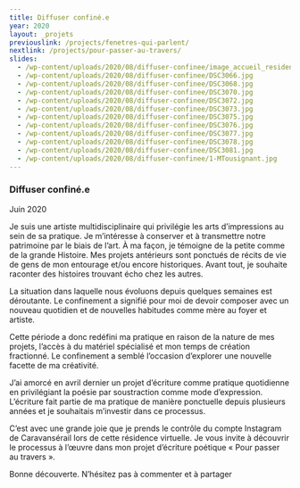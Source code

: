 ```yaml
---
title: Diffuser confiné.e
year: 2020
layout: _projets
previouslink: /projects/fenetres-qui-parlent/ 
nextlink: /projects/pour-passer-au-travers/
slides:
  - /wp-content/uploads/2020/08/diffuser-confinee/image_accueil_residence.jpg
  - /wp-content/uploads/2020/08/diffuser-confinee/DSC3066.jpg
  - /wp-content/uploads/2020/08/diffuser-confinee/DSC3068.jpg
  - /wp-content/uploads/2020/08/diffuser-confinee/DSC3070.jpg
  - /wp-content/uploads/2020/08/diffuser-confinee/DSC3072.jpg
  - /wp-content/uploads/2020/08/diffuser-confinee/DSC3073.jpg
  - /wp-content/uploads/2020/08/diffuser-confinee/DSC3075.jpg
  - /wp-content/uploads/2020/08/diffuser-confinee/DSC3076.jpg
  - /wp-content/uploads/2020/08/diffuser-confinee/DSC3077.jpg
  - /wp-content/uploads/2020/08/diffuser-confinee/DSC3078.jpg
  - /wp-content/uploads/2020/08/diffuser-confinee/DSC3081.jpg
  - /wp-content/uploads/2020/08/diffuser-confinee/1-MTousignant.jpg
---
```


<div class="one_half">
  <h3>Diffuser confiné.e</h3>
  <p>Juin 2020</p>
  <p>Je suis une artiste multidisciplinaire qui privilégie les arts d’impressions au sein de sa pratique. Je m’intéresse à conserver et à transmettre notre patrimoine par le biais de l’art. À ma façon, je témoigne de la petite comme de la grande Histoire. Mes projets antérieurs sont ponctués de récits de vie de gens de mon entourage et/ou encore historiques. Avant tout, je souhaite raconter des histoires trouvant écho chez les autres.</p>
  <p>La situation dans laquelle nous évoluons depuis quelques semaines est déroutante. Le confinement a signifié pour moi de devoir composer avec un nouveau quotidien et de nouvelles habitudes comme mère au foyer et artiste.</p>
  <p>Cette période a donc redéfini ma pratique en raison de la nature de mes projets, l’accès à du matériel spécialisé et mon temps de création fractionné. Le confinement a semblé l’occasion d’explorer une nouvelle facette de ma créativité.</p>
  <p>J’ai amorcé en avril dernier un projet d’écriture comme pratique quotidienne en privilégiant la poésie par soustraction comme mode d’expression. L’écriture fait partie de ma pratique de manière ponctuelle depuis plusieurs années et je souhaitais m’investir dans ce processus.</p>
  <p>C’est avec une grande joie que je prends le contrôle du compte Instagram de Caravansérail lors de cette résidence virtuelle. Je vous invite à découvrir le processus à l’œuvre dans mon projet d’écriture poétique « Pour passer au travers ».</p>
  <p>Bonne découverte. N’hésitez pas à commenter et à partager</p>
</div>
